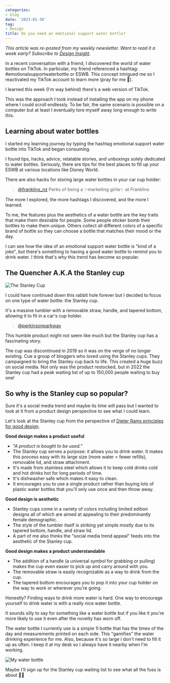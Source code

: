 ```yaml
---
categories:
- blog
date: '2023-01-30'
tag:
- Design
title: Do you need an emotional support water bottle?
---
```


*This article was re-posted from my weekly newsletter. Want to read it a week early? Subscribe to [Design Insight](https://designinsight.substack.com/).*

In a recent conversation with a friend, I discovered the world of water bottles on TikTok. In particular, my friend referenced a hashtag: #emotionalsupportwaterbottle or ESWB. This concept intrigued me so I reactivated my TikTok account to learn more (pray for me 🙏).

I learned this week (I'm way behind) there's a web version of TikTok. 

This was the approach I took instead of installing the app on my phone where I could scroll endlessly. To be fair, the same scenario is possible on a computer but at least I eventually tore myself away long enough to write this.

## Learning about water bottles

I started my learning journey by typing the hashtag emotional support water bottle into TikTok and began consuming. 

I found tips, hacks, advice, relatable stories, and unboxings solely dedicated to water bottles. Seriously, there are tips for the best places to fill up your ESWB at various locations like Disney World. 

There are also hacks for storing large water bottles in your car cup holder:

<blockquote class="tiktok-embed" cite="https://www.tiktok.com/@franklins_nz/video/7188015606719941890" data-video-id="7188015606719941890" style="max-width: 605px;min-width: 325px;" > <section> <a target="_blank" title="@franklins_nz" href="https://www.tiktok.com/@franklins_nz?refer=embed">@franklins_nz</a> Perks of being a ✨marketing girlie✨ at Franklins </section> </blockquote> <script async src="https://www.tiktok.com/embed.js"></script>

The more I explored, the more hashtags I discovered, and the more I learned.

To me, the features plus the aesthetics of a water bottle are the key traits that make them desirable for people. Some people sticker bomb their bottles to make them unique. Others collect all different colors of a specific brand of bottle so they can choose a bottle that matches their mood or the day.

I can see how the idea of an emotional support water bottle is "kind of a joke", but there's something to having a good water bottle to remind you to drink water. I think that's why this trend has become so popular.

## The Quencher A.K.A the Stanley cup

![The Stanley Cup](/assets/images/2023/MXA23004/DIN084.png)

I could have continued down this rabbit hole forever but I decided to focus on one type of water bottle: the Stanley cup.

It's a massive tumbler with a removable straw, handle, and tapered bottom, allowing it to fit in a car's cup holder.

<blockquote class="tiktok-embed" cite="https://www.tiktok.com/@perkinsonparkway/video/7074717845023690026" data-video-id="7074717845023690026" style="max-width: 605px;min-width: 325px;" > <section> <a target="_blank" title="@perkinsonparkway" href="https://www.tiktok.com/@perkinsonparkway?refer=embed">@perkinsonparkway</a></section> </blockquote>

This humble product might not seem like much but the Stanley cup has a fascinating story.

The cup was discontinued in 2019 so it was on the verge of no longer existing. Cue a group of bloggers who loved using the Stanley cups. They campaigned to bring the Stanley cup back to life. This created a huge buzz on social media. Not only was the product restocked, but in 2022 the Stanley cup had a peak waiting list of up to 150,000 people waiting to buy one!

## So why is the Stanley cup so popular?

Sure it's a social media trend and maybe its time will pass but I wanted to look at it from a product design perspective to see what I could learn.

Let's look at the Stanley cup from the perspective of [Dieter Rams principles for good design](https://www.vitsoe.com/us/about/good-design). 

**Good design makes a product useful**
- *"A product is bought to be used."*
- The Stanley cup serves a purpose: it allows you to drink water. It makes this process easy with its large size (more water = fewer refills), removable lid, and straw attachment.
- It's made from stainless steel which allows it to keep cold drinks cold and hot drinks hot for long periods of time.
- It's dishwasher safe which makes it easy to clean.
- It encourages you to use a single product rather than buying lots of plastic water bottles that you'll only use once and then throw away.

**Good design is aesthetic**
- Stanley cups come in a variety of colors including limited edition designs all of which are aimed at appealing to their predominantly female demographic.
- The style of the tumbler itself is striking yet simple mostly due to its tapered bottom, handle, and straw lid.
- A part of me also thinks the "social media trend appeal" feeds into the aesthetic of the Stanley cup.

**Good design makes a product understandable**
- The addition of a handle (a universal symbol for grabbing or pulling) makes the cup even easier to pick up and carry around with you.
- The removable straw is easily recognizable as a way to drink from the cup.
- The tapered bottom encourages you to pop it into your cup holder on the way to work or wherever you're going.

Honestly? Finding ways to drink more water is hard. One way to encourage yourself to drink water is with a really nice water bottle. 

It sounds silly to say for something like a water bottle but if you like it you're more likely to use it even after the novelty has worn off.

The water bottle I currently use is a simple 1l bottle that has the times of the day and measurements printed on each side. This "gamifies" the water drinking experience for me. Also, because it's so large I don't need to fill it up as often. I keep it at my desk so I always have it nearby when I'm working.

![My water bottle](/assets/images/2023/MXA23004/my-water-bottle.jpeg)

Maybe I'll sign up for the Stanley cup waiting list to see what all the fuss is about 🤔😅